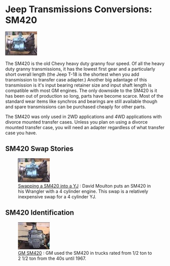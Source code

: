 # Jeep Transmissions Conversions: SM420

[![Transfer case adapter, transmission, bell housing](/images/transmission/updates/sm420yj/trans20_.jpg)](/images/transmission/updates/sm420yj/trans20.jpg)

The SM420 is the old Chevy heavy duty granny four speed. Of all the heavy duty granny transmissions, it has the lowest first gear and a particularly short overall length (the Jeep T-18 is the shortest when you add transmission to transfer case adapter.) Another big adantage of this transmission is it\'s input bearing retainer size and input shaft length is compatible with most GM engines. The only downside to the SM420 is it has been out of production so long, parts have become scarce. Most of the standard wear items like synchros and bearings are still available though and spare transmissions can be purchased cheaply for other parts.

The SM420 was only used in 2WD applications and 4WD applications with divorce mounted transfer cases. Unless you plan on using a divorce mounted transfer case, you will need an adapter regardless of what transfer case you have.

## SM420 Swap Stories

<figure>
<img src="/images/transmission/updates/sm420yj/trans20_.jpg" alt="sm420" />
<figcaption><a href="/transmission/upgrades/sm420yj/">Swapping a SM420 into a YJ</a> : David Moulton puts an SM420 in his Wrangler with a 4 cylinder engine. This swap is a relatively inexpensive swap for a 4 cylinder YJ.</figcaption>
</figure>

## SM420 Identification

<figure>
<img src="/images/transmission/updates/sm420/4202_.jpg" alt="sm420" />
<figcaption><a href="/transmission/upgrades/gm/gmsm420id.html">GM SM420</a> : GM used the SM420 in trucks rated from 1/2 ton to 2 1/2 ton from the 40s until 1967.</figcaption>
</figure>
